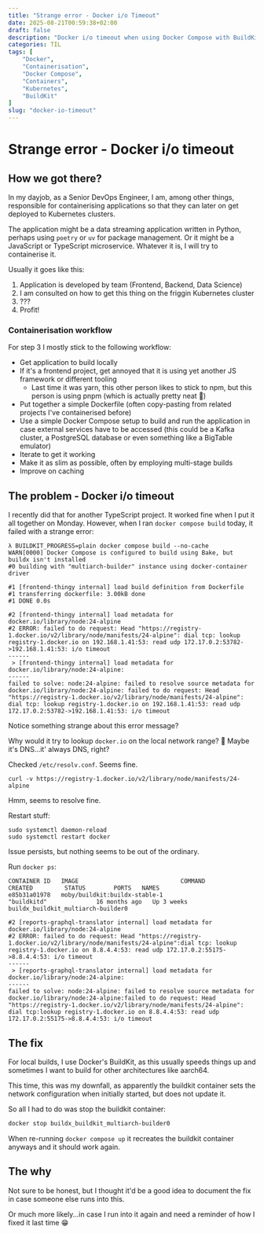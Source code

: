 ```yaml
---
title: "Strange error - Docker i/o Timeout"
date: 2025-08-21T00:59:38+02:00
draft: false
description: "Docker i/o timeout when using Docker Compose with BuildKit"
categories: TIL
tags: [
    "Docker",
    "Containerisation",
    "Docker Compose",
    "Containers",
    "Kubernetes",
    "BuildKit"
]
slug: "docker-io-timeout"
---
```


# Strange error - Docker i/o timeout

## How we got there?

In my dayjob, as a Senior DevOps Engineer, I am, among other things, responsible for containerising applications so that they can later on get deployed to Kubernetes clusters.

The application might be a data streaming application written in Python, perhaps using `poetry` or `uv` for package management. Or it might be a JavaScript or TypeScript microservice. Whatever it is, I will try to containerise it.

Usually it goes like this:

1. Application is developed by team (Frontend, Backend, Data Science)
1. I am consulted on how to get this thing on the friggin Kubernetes cluster
1. ???
1. Profit!

### Containerisation workflow

For step 3 I mostly stick to the following workflow:

- Get application to build locally
- If it's a frontend project, get annoyed that it is using yet another JS framework or different tooling
  - Last time it was yarn, this other person likes to stick to npm, but this person is using pnpm (which is actually pretty neat 👀)
- Put together a simple Dockerfile (often copy-pasting from related projects I've containerised before)
- Use a simple Docker Compose setup to build and run the application in case external services have to be accessed (this could be a Kafka cluster, a PostgreSQL database or even something like a BigTable emulator)
- Iterate to get it working
- Make it as slim as possible, often by employing multi-stage builds
- Improve on caching

## The problem - Docker i/o timeout

I recently did that for another TypeScript project. It worked fine when I put it all together on Monday. However, when I ran `docker compose build` today, it failed with a strange error:

```
λ BUILDKIT_PROGRESS=plain docker compose build --no-cache
WARN[0000] Docker Compose is configured to build using Bake, but buildx isn't installed
#0 building with "multiarch-builder" instance using docker-container driver

#1 [frontend-thingy internal] load build definition from Dockerfile
#1 transferring dockerfile: 3.00kB done
#1 DONE 0.0s

#2 [frontend-thingy internal] load metadata for docker.io/library/node:24-alpine
#2 ERROR: failed to do request: Head "https://registry-1.docker.io/v2/library/node/manifests/24-alpine": dial tcp: lookup registry-1.docker.io on 192.168.1.41:53: read udp 172.17.0.2:53782->192.168.1.41:53: i/o timeout
------
 > [frontend-thingy internal] load metadata for docker.io/library/node:24-alpine:
------
failed to solve: node:24-alpine: failed to resolve source metadata for docker.io/library/node:24-alpine: failed to do request: Head "https://registry-1.docker.io/v2/library/node/manifests/24-alpine": dial tcp: lookup registry-1.docker.io on 192.168.1.41:53: read udp 172.17.0.2:53782->192.168.1.41:53: i/o timeout
```

Notice something strange about this error message?

Why would it try to lookup `docker.io` on the local network range? 🤔
Maybe it's DNS...it' always DNS, right?

Checked `/etc/resolv.conf`. Seems fine.

```
curl -v https://registry-1.docker.io/v2/library/node/manifests/24-alpine
```

Hmm, seems to resolve fine.

Restart stuff:

```
sudo systemctl daemon-reload
sudo systemctl restart docker
```

Issue persists, but nothing seems to be out of the ordinary.

Run `docker ps`:

```
CONTAINER ID   IMAGE                             COMMAND                  CREATED         STATUS        PORTS   NAMES
e85b31a01978   moby/buildkit:buildx-stable-1                             "buildkitd"              16 months ago   Up 3 weeks   buildx_buildkit_multiarch-builder0
```

```
#2 [reports-graphql-translator internal] load metadata for docker.io/library/node:24-alpine
#2 ERROR: failed to do request: Head "https://registry-1.docker.io/v2/library/node/manifests/24-alpine":dial tcp: lookup registry-1.docker.io on 8.8.4.4:53: read udp 172.17.0.2:55175->8.8.4.4:53: i/o timeout
------
 > [reports-graphql-translator internal] load metadata for docker.io/library/node:24-alpine:
------
failed to solve: node:24-alpine: failed to resolve source metadata for docker.io/library/node:24-alpine:failed to do request: Head "https://registry-1.docker.io/v2/library/node/manifests/24-alpine": dial tcp:lookup registry-1.docker.io on 8.8.4.4:53: read udp 172.17.0.2:55175->8.8.4.4:53: i/o timeout
```

## The fix

For local builds, I use Docker's BuildKit, as this usually speeds things up and sometimes I want to build for other architectures like aarch64.

This time, this was my downfall, as apparently the buildkit container sets the network configuration when initially started, but does not update it.

So all I had to do was stop the buildkit container:

```sh
docker stop buildx_buildkit_multiarch-builder0
```

When re-running `docker compose up` it recreates the buildkit container anyways and it should work again.

## The why

Not sure to be honest, but I thought it'd be a good idea to document the fix in case someone else runs into this.

Or much more likely...in case I run into it again and need a reminder of how I fixed it last time 😁

